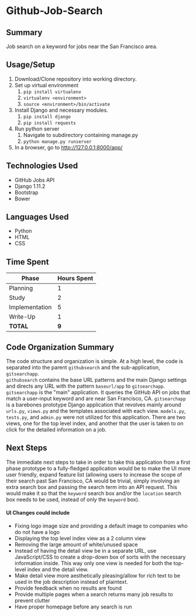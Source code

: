# Github-Job-Search

## Summary
Job search on a keyword for jobs near the San Francisco area.

## Usage/Setup
1. Download/Clone repository into working directory.
2. Set up virtual environment
    1. `pip install virtualenv`
    2. `virtualenv <environment>`
    3. `source <environment>/bin/activate`
3. Install Django and necessary modules.
    1. `pip install django`
    2. `pip install requests`
4. Run python server
    1. Navigate to subdirectory containing manage.py
    2. `python manage.py runserver`
5. In a browser, go to <http://127.0.0.1:8000/app/>

## Technologies Used
* GitHub Jobs API
* Django 1.11.2
* Bootstrap
* Bower

## Languages Used
* Python
* HTML
* CSS

## Time Spent
|Phase         |Hours Spent|
|--------------|:----------|
|Planning      |1          |
|Study         |2          |
|Implementation|5          |
|Write-Up      |1          |
|**TOTAL**     |**9**      |

## Code Organization Summary
The code structure and organization is simple. At a high level, the code is separated into the parent `githubsearch` and the sub-application, `gitsearchapp`.
<br>
`githubsearch` contains the base URL patterns and the main Django settings and directs any URL with the pattern `baseurl/app` to `gitsearchapp`.
<br>
`gitsearchapp` is the "main" application. It queries the GitHub API on jobs that match a user-input keyword and are near San Francisco, CA. `gitsearchapp` is a barebones prototype Django application that revolves mainly around `urls.py`, `views.py` and the templates associated with each view. `models.py`, `tests.py`, and `admin.py` were not utilized for this application. There are two views, one for the top level index, and another that the user is taken to on click for the detailed information on a job.

## Next Steps
The immediate next steps to take in order to take this application from a first phase prototype to a fully-fledged application would be to make the UI more user friendly, expand feature list (allowing users to increase the scope of their search past San Francisco, CA would be trivial, simply involving an extra search box and passing the search term into an API request. This would make it so that the `keyword` search box and/or the `location` search box needs to be used, instead of only the `keyword` box).
<br>
#### UI Changes could include <br>
* Fixing logo image size and providing a default image to companies who do not have a logo
* Displaying the top level index view as a 2 column view
* Removing the large amount of white/unused space
* Instead of having the detail view be in a separate URL, use JavaScript/CSS to create a drop-down box of sorts with the necessary information inside. This way only one view is needed for both the top-level index and the detail view.
* Make detail view more aesthetically pleasing/allow for rich text to be used in the job description instead of plaintext.
* Provide feedback when no results are found
* Provide multiple pages when a search returns many job results to prevent clutter
* Have proper homepage before any search is run

